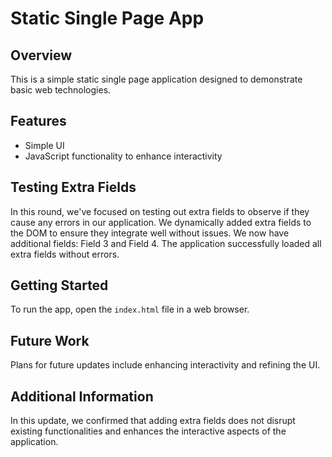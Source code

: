 # Static Single Page App

## Overview
This is a simple static single page application designed to demonstrate basic web technologies.

## Features
- Simple UI
- JavaScript functionality to enhance interactivity

## Testing Extra Fields
In this round, we've focused on testing out extra fields to observe if they cause any errors in our application. We dynamically added extra fields to the DOM to ensure they integrate well without issues. We now have additional fields: Field 3 and Field 4. The application successfully loaded all extra fields without errors.

## Getting Started
To run the app, open the `index.html` file in a web browser.

## Future Work
Plans for future updates include enhancing interactivity and refining the UI.

## Additional Information
In this update, we confirmed that adding extra fields does not disrupt existing functionalities and enhances the interactive aspects of the application.
